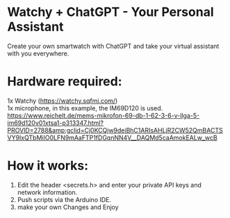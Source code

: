 # Watchy + ChatGPT - Your Personal Assistant

Create your own smartwatch with ChatGPT and take your virtual assistant with you everywhere.

# Hardware required:
1x Watchy (https://watchy.sqfmi.com/) <br>
1x microphone, in this example, the IM69D120 is used. <a href="BUY LINK">https://www.reichelt.de/mems-mikrofon-69-db-1-62-3-6-v-llga-5-im69d120v01xtsa1-p313347.html?PROVID=2788&amp;gclid=Cj0KCQjw9deiBhC1ARIsAHLjR2CW52QmBACTSVY9IxQTbMiIO0LFN9mAaFTP1fDGqnNN4V__DAQMd5caAmokEALw_wcB</a>

# How it works:
1. Edit the header <secrets.h> and enter your private API keys and network information. 
2. Push scripts via the Arduino IDE.
3. make your own Changes and Enjoy 
